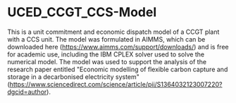 # UCED_CCGT_CCS-Model
This is a unit commitment and economic dispatch model of a CCGT plant with a CCS unit.
The model was formulated in AIMMS, which can be downloaded here (https://www.aimms.com/support/downloads/) and is free for academic use, including the IBM CPLEX solver used to solve the numerical model.
The model was used to support the analysis of the research paper entitled "Economic modelling of flexible carbon capture and storage in a decarbonised electricity system" (https://www.sciencedirect.com/science/article/pii/S1364032123007220?dgcid=author).
